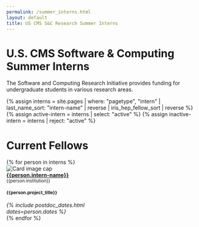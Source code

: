 ```yaml
---
permalink: /summer_interns.html
layout: default
title: US CMS S&C Research Summer Interns
---
```


# U.S. CMS Software & Computing Summer Interns


The Software and Computing Research Initiative provides funding for undergraduate students in various research areas.

{% assign interns = site.pages | where: "pagetype", "intern"
                               | last_name_sort: "intern-name"
                               | reverse
                               | iris_hep_fellow_sort
                               | reverse %}
{% assign active-intern = interns | select: "active" %}
{% assign inactive-intern = interns | reject: "active" %}


# Current Fellows

<div class="container-fluid">
  <div class="row">
    {% for person in interns %}
      <div class="card" style="width: 14rem;">
         <img class="card-img-top" src="{{person.photo}}" alt="Card image cap">
         <div class="card-body d-flex flex-column">
           <div class="card-text">
              <b><a href="{{person.permalink}}">{{person.intern-name}}</a></b><br>
              <small>{{person.institution}}</small><br><br>
              <small><b>{{person.project_title}}</b></small><br><br>
           </div>
           <div class="card-text mt-auto"><i>
             {% include postdoc_dates.html dates=person.dates %}
           </i><br></div>
         </div>
      </div>
    {% endfor %}
  </div>
  <br>
</div>
